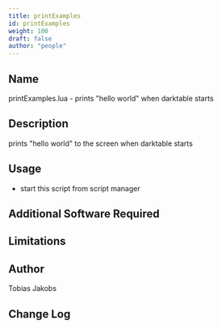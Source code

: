 ```yaml
---
title: printExamples
id: printExamples
weight: 100
draft: false
author: "people"
---
```


## Name

printExamples.lua - prints "hello world" when darktable starts

## Description

prints "hello world" to the screen when darktable starts

## Usage

* start this script from script manager

## Additional Software Required


## Limitations


## Author

Tobias Jakobs

## Change Log

